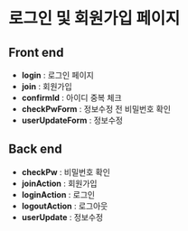 # 로그인 및 회원가입 페이지

## **Front end**
- **login** : 로그인 페이지
- **join** : 회원가입
- **confirmId** : 아이디 중복 체크
- **checkPwForm** : 정보수정 전 비밀번호 확인
- **userUpdateForm** : 정보수정


## **Back end**
- **checkPw** : 비밀번호 확인
- **joinAction** : 회원가입
- **loginAction** : 로그인
- **logoutAction** : 로그아웃
- **userUpdate** : 정보수정